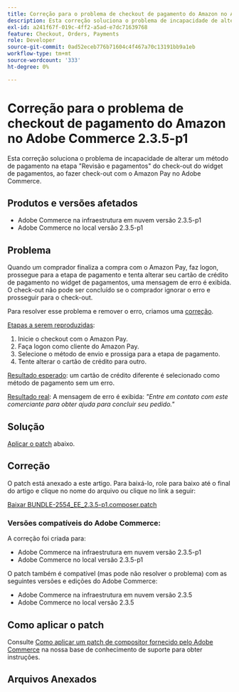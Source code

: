 ```yaml
---
title: Correção para o problema de checkout de pagamento do Amazon no Adobe Commerce 2.3.5-p1
description: Esta correção soluciona o problema de incapacidade de alterar um método de pagamento na etapa "Revisão e pagamentos" do check-out do widget de pagamentos, ao fazer check-out com o Amazon Pay no Adobe Commerce.
exl-id: a241f67f-019c-4ff2-a5ad-e7dc71639768
feature: Checkout, Orders, Payments
role: Developer
source-git-commit: 0ad52eceb776b71604c4f467a70c13191bb9a1eb
workflow-type: tm+mt
source-wordcount: '333'
ht-degree: 0%

---
```


# Correção para o problema de checkout de pagamento do Amazon no Adobe Commerce 2.3.5-p1

Esta correção soluciona o problema de incapacidade de alterar um método de pagamento na etapa &quot;Revisão e pagamentos&quot; do check-out do widget de pagamentos, ao fazer check-out com o Amazon Pay no Adobe Commerce.

## Produtos e versões afetados

* Adobe Commerce na infraestrutura em nuvem versão 2.3.5-p1
* Adobe Commerce no local versão 2.3.5-p1

## Problema

Quando um comprador finaliza a compra com o Amazon Pay, faz logon, prossegue para a etapa de pagamento e tenta alterar seu cartão de crédito de pagamento no widget de pagamentos, uma mensagem de erro é exibida. O check-out não pode ser concluído se o comprador ignorar o erro e prosseguir para o check-out.

Para resolver esse problema e remover o erro, criamos uma [correção](assets/BUNDLE-2554_EE_2.3.5-p1.composer.patch.zip).

<u>Etapas a serem reproduzidas</u>:

1. Inicie o checkout com o Amazon Pay.
1. Faça logon como cliente do Amazon Pay.
1. Selecione o método de envio e prossiga para a etapa de pagamento.
1. Tente alterar o cartão de crédito para outro.

<u>Resultado esperado</u>: um cartão de crédito diferente é selecionado como método de pagamento sem um erro.

<u>Resultado real</u>: A mensagem de erro é exibida: *&quot;Entre em contato com este comerciante para obter ajuda para concluir seu pedido.&quot;*

## Solução

[Aplicar o patch](assets/BUNDLE-2554_EE_2.3.5-p1.composer.patch.zip) abaixo.

## Correção

O patch está anexado a este artigo. Para baixá-lo, role para baixo até o final do artigo e clique no nome do arquivo ou clique no link a seguir:

[Baixar BUNDLE-2554\_EE\_2.3.5-p1.composer.patch](assets/BUNDLE-2554_EE_2.3.5-p1.composer.patch.zip)

### Versões compatíveis do Adobe Commerce:

A correção foi criada para:

* Adobe Commerce na infraestrutura em nuvem versão 2.3.5-p1
* Adobe Commerce no local versão 2.3.5-p1

O patch também é compatível (mas pode não resolver o problema) com as seguintes versões e edições do Adobe Commerce:

* Adobe Commerce na infraestrutura em nuvem versão 2.3.5
* Adobe Commerce no local versão 2.3.5

## Como aplicar o patch

Consulte [Como aplicar um patch de compositor fornecido pelo Adobe Commerce](/help/how-to/general/how-to-apply-a-composer-patch-provided-by-magento.md) na nossa base de conhecimento de suporte para obter instruções.

## Arquivos Anexados
